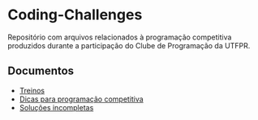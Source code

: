 # Coding-Challenges

Repositório com arquivos relacionados à programação competitiva produzidos durante a participação do Clube de
Programação da UTFPR.


## Documentos

* [Treinos](docs/training.org)
* [Dicas para programação competitiva](docs/tricks.org)
* [Soluções incompletas](docs/fixme.org)
